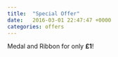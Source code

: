 ```yaml
---
title:  "Special Offer"
date:   2016-03-01 22:47:47 +0000
categories: offers
---
```

Medal and Ribbon for only **£1**!
